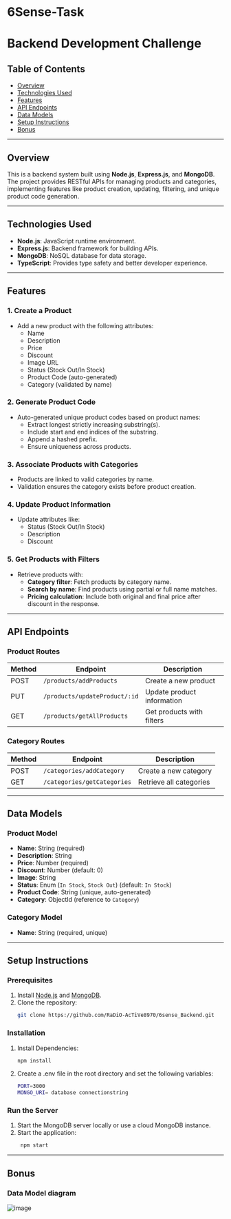 # 6Sense-Task

# **Backend Development Challenge**

## **Table of Contents**
- [Overview](#overview)
- [Technologies Used](#technologies-used)
- [Features](#features)
- [API Endpoints](#api-endpoints)
- [Data Models](#data-models)
- [Setup Instructions](#setup-instructions)
- [Bonus](#bonus)

---

## **Overview**

This is a backend system built using **Node.js**, **Express.js**, and **MongoDB**. The project provides RESTful APIs for managing products and categories, implementing features like product creation, updating, filtering, and unique product code generation.

---

## **Technologies Used**

- **Node.js**: JavaScript runtime environment.
- **Express.js**: Backend framework for building APIs.
- **MongoDB**: NoSQL database for data storage.
- **TypeScript**: Provides type safety and better developer experience.

---

## **Features**

### **1. Create a Product**
- Add a new product with the following attributes: 
  - Name
  - Description
  - Price
  - Discount
  - Image URL
  - Status (Stock Out/In Stock)
  - Product Code (auto-generated)
  - Category (validated by name)

### **2. Generate Product Code**
- Auto-generated unique product codes based on product names:
  - Extract longest strictly increasing substring(s).
  - Include start and end indices of the substring.
  - Append a hashed prefix.
  - Ensure uniqueness across products.

### **3. Associate Products with Categories**
- Products are linked to valid categories by name.
- Validation ensures the category exists before product creation.

### **4. Update Product Information**
- Update attributes like:
  - Status (Stock Out/In Stock)
  - Description
  - Discount

### **5. Get Products with Filters**
- Retrieve products with:
  - **Category filter**: Fetch products by category name.
  - **Search by name**: Find products using partial or full name matches.
  - **Pricing calculation**: Include both original and final price after discount in the response.

---

## **API Endpoints**

### **Product Routes**
| Method | Endpoint                  | Description                              |
|--------|---------------------------|------------------------------------------|
| POST   | `/products/addProducts`              | Create a new product          |
| PUT    | `/products/updateProduct/:id`        | Update product information    |
| GET    | `/products/getAllProducts`           | Get products with filters     |

### **Category Routes**
| Method | Endpoint                  | Description                             |
|--------|---------------------------|-----------------------------------------|
| POST   | `/categories/addCategory`           | Create a new category         |
| GET    | `/categories/getCategories`         | Retrieve all categories       |

---

## **Data Models**

### **Product Model**
- **Name**: String (required)
- **Description**: String
- **Price**: Number (required)
- **Discount**: Number (default: 0)
- **Image**: String
- **Status**: Enum (`In Stock`, `Stock Out`) (default: `In Stock`)
- **Product Code**: String (unique, auto-generated)
- **Category**: ObjectId (reference to `Category`)

### **Category Model**
- **Name**: String (required, unique)

---

## **Setup Instructions**

### **Prerequisites**
1. Install [Node.js](https://nodejs.org/en/) and [MongoDB](https://www.mongodb.com/try/download/community).
2. Clone the repository:
   ```bash
   git clone https://github.com/RaDiO-AcTiVe8970/6sense_Backend.git

### **Installation**
1. Install Dependencies:
   ```bash
   npm install

2. Create a .env file in the root directory and set the following variables:
   ```bash
   PORT=3000
   MONGO_URI= database connectionstring

### **Run the Server**
1. Start the MongoDB server locally or use a cloud MongoDB instance.
2. Start the application:
   ```bash
    npm start

---

## **Bonus**

### **Data Model diagram**
![image](https://github.com/user-attachments/assets/ca1a0cdc-6ca9-4ed8-9e9f-9dbecc2d9611)


